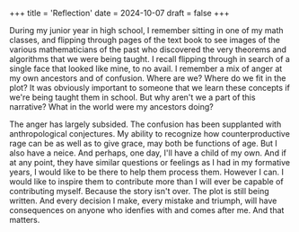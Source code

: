 +++
title = 'Reflection'
date = 2024-10-07
draft = false
+++

During my junior year in high school, I remember sitting in one of my math classes, and flipping through pages of the text book to see images of the various mathematicians of the past who discovered the very theorems and algorithms that we were being taught. I recall flipping through in search of a single face that looked like mine, to no avail. I remember a mix of anger at my own ancestors and of confusion. Where are we? Where do we fit in the plot? It was obviously important to someone that we learn these concepts if we're being taught them in school. But why aren't we a part of this narrative? What in the world were my ancestors doing?

The anger has largely subsided. The confusion has been supplanted with anthropological conjectures. My ability to recognize how counterproductive rage can be as well as to give grace, may both be functions of age. But I also have a neice. And perhaps, one day, I'll have a child of my own. And if at any point, they have similar questions or feelings as I had in my formative years, I would like to be there to help them process them. However I can. I would like to inspire them to contribute more than I will ever be capable of contributing myself. Because the story isn't over. The plot is still being written. And every decision I make, every mistake and triumph, will have consequences on anyone who idenfies with and comes after me. And that matters.
